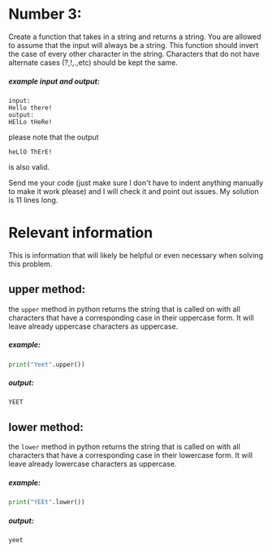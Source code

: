 # Number 3:
Create a function that takes in a string and returns a string. You are allowed to assume that the input will always be a string. This function should invert the case of every other character in the string. Characters that do not have alternate cases (?,!,.,etc) should be kept the same.

##### example input and output:

```
input:
Hello there!
output:
HElLo tHeRe!
```

please note that the output
```
heLlO ThErE!
```
is also valid.

Send me your code (just make sure I don't have to indent anything manually to make it work please) and I will check it and point out issues.
My solution is 11 lines long.

# Relevant information
This is information that will likely be helpful or even necessary when solving this problem.

## upper method:
the `upper` method in python returns the string that is called on with all characters that have a corresponding case in their uppercase form. It will leave already uppercase characters as uppercase.

##### example:
```python
print("Yeet".upper())
```

##### output:
```
YEET
```

## lower method:
the `lower` method in python returns the string that is called on with all characters that have a corresponding case in their lowercase form. It will leave already lowercase characters as uppercase.

##### example:
```python
print("YEEt".lower())
```

##### output:
```
yeet
```
